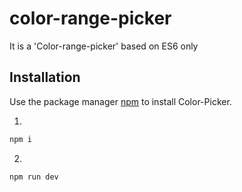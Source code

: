 # color-range-picker
It is a 'Color-range-picker' based on ES6 only

## Installation

Use the package manager [npm](https://www.npmjs.com/) to install Color-Picker.

1.
```bash
npm i
```

2.

```bash
npm run dev
```

